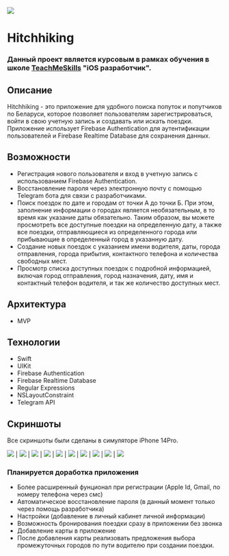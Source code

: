 <img src="https://img.shields.io/badge/Swift-UIKit-brightgreen">

# Hitchhiking

### Данный проект является курсовым в рамках обучения в школе [TeachMeSkills](https://teachmeskills.by) "iOS разработчик".

## Описание

Hitchhiking - это приложение для удобного поиска попуток и попутчиков по Беларуси, которое позволяет пользователям зарегистрироваться, войти в свою учетную запись и создавать или искать поездки. Приложение использует Firebase Authentication для аутентификации пользователей и Firebase Realtime Database для сохранения данных.

## Возможности 

- Регистрация нового пользователя и вход в учетную запись с использованием Firebase Authentication.
- Восстановление пароля через электронную почту с помощью Telegram бота для связи с разработчиками.
- Поиск поездок по дате и городам от точки А до точки Б. При этом, заполнение информации о городах является необязательным, в то время как указание даты обязательно. Таким образом, вы можете просмотреть все доступные поездки на определенную дату, а также все поездки, отправляющиеся из определенного города или прибывающие в определенный город в указанную дату.
- Создание новых поездок с указанием  имени водителя, даты, города отправления, города прибытия, контактного телефона и количества свободных мест.
- Просмотр списка доступных поездок с подробной информацией, включая город отправления, город назначения, дату, имя и контактный телефон водителя, и так же количество доступных мест.

## Архитектура

- MVP

## Технологии

- Swift
- UIKit
- Firebase Authentication
- Firebase Realtime Database
- Regular Expressions
- NSLayoutConstraint
- Telegram API

## Скриншоты

Все скриншоты были сделаны в симуляторе iPhone 14Pro.

![](https://github.com/cl-1899/hitchhiking/blob/main/Screenshots/Login.png)  |  ![](https://github.com/cl-1899/hitchhiking/blob/main/Screenshots/Registration.png) |  ![](https://github.com/cl-1899/hitchhiking/blob/main/Screenshots/ForgotPassword.png)  |  ![](https://github.com/cl-1899/hitchhiking/blob/main/Screenshots/WrongEmailAlert.png) |  ![](https://github.com/cl-1899/hitchhiking/blob/main/Screenshots/SearchTrip.png)  |  ![](https://github.com/cl-1899/hitchhiking/blob/main/Screenshots/SearchFrom.png) |  ![](https://github.com/cl-1899/hitchhiking/blob/main/Screenshots/SearchTo.png)  |  ![](https://github.com/cl-1899/hitchhiking/blob/main/Screenshots/NothingFoundAlert.png) |  ![](https://github.com/cl-1899/hitchhiking/blob/main/Screenshots/CreateTrip.png)  |  ![](https://github.com/cl-1899/hitchhiking/blob/main/Screenshots/TripResults.png)

### Планируется доработка приложения

 - Более расширенный фунционал при регистрации (Apple Id, Gmail, по номеру телефона через смс)  
 - Автоматическое восстановление пароля (в данный момент только через помощь разработчика)  
 - Настройки (добавление в личный кабинет личной информации)  
 - Возможность бронирования поездки сразу в приложении без звонка  
 - Добавление карты в приложение  
 - После добавления карты реализовать предложения выбора промежуточных городов по пути водителю при создании поездки. 
